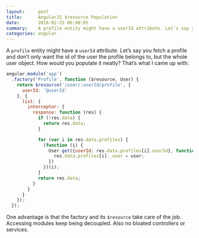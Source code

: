 ```yaml
---
layout:     post
title:      AngularJS $resource Population
date:       2016-02-25 06:00:05
summary:    A profile entity might have a userId attribute. Let’s say you fetch a profile and don’t only want the id of the user the profile belongs to, but the whole user object. How would you populate it neatly? That’s what I came up with
categories: angular
---
```


A `profile` entity might have a `userId` attribute. Let’s say you fetch a profile and don’t only want the id of the user the profile belongs to, but the whole user object. How would you populate it neatly? That’s what I came up with:

```js
angular.module('app')
  .factory('Profile', function ($resource, User) {
    return $resource('/user/:userId/profile', {
      userId: '@userId'
    }, {
      list: {
        interceptor: {
          response: function (res) {
            if (!res.data) {
              return res.data;
            }

            for (var i in res.data.profiles) {
              (function (i) {
                User.get({userId: res.data.profiles[i].userId}, function (user) {
                  res.data.profiles[i]._user = user;
                })
              })(i);
            }
            return res.data;
          }
        }
      }
    });
  });
```

One advantage is that the factory and its `$resource` take care of the job. Accessing modules keep being decoupled. Also no bloated controllers or services.
